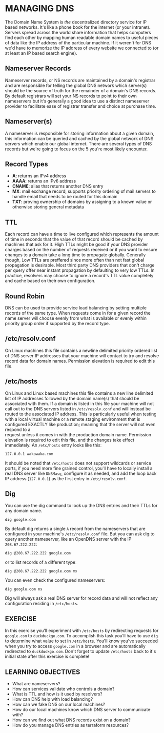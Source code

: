 # MANAGING DNS
The Domain Name System is _the_ decentralized directory service for IP based 
networks. It's like a phone book for the internet (or your intranet). Servers
spread across the world share information that helps computers find each 
other by mapping human readable domain names to useful pieces of data like 
the IP address of the particular machine. If it weren't for DNS we'd have to 
memorize the IP address of every website we connected to (or at least an IP 
based search engine).

## Nameserver Records
Nameserver records, or NS records are maintained by a domain's registrar and 
are responsible for telling the global DNS network which server(s) should 
be the source of truth for the remainder of a domain's DNS records. By 
default registrars will set your NS records to point to their own nameservers
but it's generally a good idea to use a distinct nameserver provider to 
facilitate ease of registrar transfer and choice at purchase time.

## Nameserver(s)
A nameserver is responsible for storing information about a given domain, 
this information can be queried and cached by the global network of DNS 
servers which enable our global internet. There are several types of DNS 
records but we're going to focus on the 5 you're most likely encounter.

## Record Types
  - **A**: returns an IPv4 address
  - **AAAA**: returns an IPv6 address
  - **CNAME**: alias that returns another DNS entry
  - **MX**: mail exchange record, supports priority ordering of mail servers 
  to handle email that needs to be routed for this domain
  - **TXT**: proving ownership of domains by assigning to a known value or 
  otherwise storing general metadata

## TTL 
Each record can have a time to live configured which represents the amount of
time in seconds that the value of that record should be cached by machines 
that ask for it. High TTLs might be good if your DNS provider charges based 
on the number of requests received or if you want to ensure changes to a 
domain take a long time to propagate globally. Generally though, Low TTLs are
preffered since more often than not fast global propagation is desirable. 
Most third party DNS providers that don't charge per query offer near 
instant propagation by defaulting to very low TTLs. In practice, resolvers may
choose to ignore a record's TTL value completely and cache based on their own
configuration.

## Round Robin
DNS can be used to provide service load balancing by setting multiple records
of the same type. When requests come in for a given record the name server 
will choose evenly from what is available or evenly within priority group order
if supported by the record type.

## /etc/resolv.conf
On Linux machines this file contains a newline delimited priority ordered list
of DNS server IP addresses that your machine will contact to try and resolve
record data for domain names. Permission elevation is required to edit this 
file.

## /etc/hosts
On Linux and Linux based machines this file contains a new line delimited 
list of IP addresses followed by the domain name(s) that should be associated 
with them. If a domain is listed in this file your machine will not call out 
to the DNS servers listed in `/etc/resolv.conf` and will instead be routed to
the associated IP address. This is particularly useful when testing with a 
local virtual machine or a remote staging environment that is configured 
EXACTLY like production; meaning that the server will not even respond to a  
request unless it comes in with the production domain name. Permission 
elevation is required to edit this file, and the changes take effect 
immediately. An `/etc/hosts` entry looks like this:

```
127.0.0.1 wakawaka.com
```
It should be noted that `/etc/hosts` does not support wildcards or service 
ports, if you need more fine grained control, you'll have to locally install a 
real DNS server like `DNSMasq`, configure it as needed, and add the loop back
IP address (`127.0.0.1`) as the first entry in `/etc/resolv.conf`.

## Dig
You can use the dig command to look up the DNS entries and their TTLs for any 
domain name. 

```
dig google.com
```

By default dig returns a single `A` record from the nameservers that are 
configured in your machine's `/etc/resolv.conf` file. But you can ask dig to 
query another nameserver, like an OpenDNS server with the IP `208.67.222.222`:

```
dig @208.67.222.222 google.com 
```

or to list records of a different type:

```
dig @208.67.222.222 google.com mx
```

You can even check the configured nameservers:

```
dig google.com ns
```

Dig will always ask a real DNS server for record data and will not reflect 
any configuration residing in `/etc/hosts`.

## EXERCISE
In this exercise you'll experiment with `/etc/hosts` by redirecting 
requests for `google.com` to `duckduckgo.com`. To accomplish this 
task you'll have to use `dig` to determine what value to set in `/etc/hosts`.
You'll know you've succeeded when you try to access `google.com` in a browser
and are automatically redirected to `duckduckgo.com`. Don't forget to update 
`/etc/hosts` back to it's initial state after this exercise is complete!

## LEARNING OBJECTIVES

- What are nameservers?
- How can services validate who controls a domain?
- What is TTL and how is it used by resolvers?
- How can DNS help with load balancing?
- How can we fake DNS on our local machines?
- How do our local machines know which DNS server to communicate with?
- How can we find out what DNS records exist on a domain?
- How do you manage DNS entries as terraform resources?
